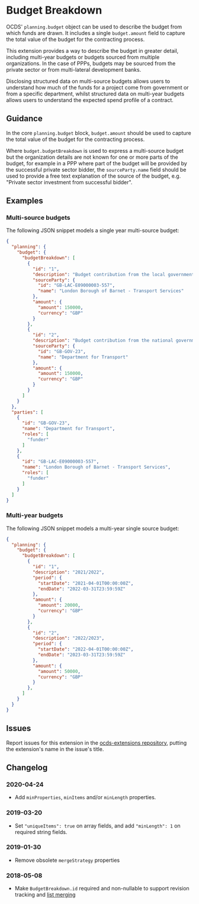 # Budget Breakdown

OCDS' `planning.budget` object can be used to describe the budget from which funds are drawn. It includes a single `budget.amount` field to capture the total value of the budget for the contracting process.

This extension provides a way to describe the budget in greater detail, including multi-year budgets or budgets sourced from multiple organizations. In the case of PPPs, budgets may be sourced from the private sector or from multi-lateral development banks.

Disclosing structured data on multi-source budgets allows users to understand how much of the funds for a project come from government or from a specific department, whilst structured data on multi-year budgets allows users to understand the expected spend profile of a contract.

## Guidance

In the core `planning.budget` block, `budget.amount` should be used to capture the total value of the budget for the contracting process.

Where `budget.budgetBreakdown` is used to express a multi-source budget but the organization details are not known for one or more parts of the budget, for example in a PPP where part of the budget will be provided by the successful private sector bidder, the `sourceParty.name` field should be used to provide a free text explanation of the source of the budget, e.g. "Private sector investment from successful bidder".

## Examples

### Multi-source budgets

The following JSON snippet models a single year multi-source budget:

```json
{
  "planning": {
    "budget": {
      "budgetBreakdown": [
        {
          "id": "1",
          "description": "Budget contribution from the local government",
          "sourceParty": {
            "id": "GB-LAC-E09000003-557",
            "name": "London Borough of Barnet - Transport Services"
          },
          "amount": {
            "amount": 150000,
            "currency": "GBP"
          }
        },
        {
          "id": "2",
          "description": "Budget contribution from the national government",
          "sourceParty": {
            "id": "GB-GOV-23",
            "name": "Department for Transport"
          },
          "amount": {
            "amount": 150000,
            "currency": "GBP"
          }
        }
      ]
    }
  },
  "parties": [
    {
      "id": "GB-GOV-23",
      "name": "Department for Transport",
      "roles": [
        "funder"
      ]
    },
    {
      "id": "GB-LAC-E09000003-557",
      "name": "London Borough of Barnet - Transport Services",
      "roles": [
        "funder"
      ]
    }
  ]
}
```

### Multi-year budgets

The following JSON snippet models a multi-year single source budget:

```json
{
  "planning": {
    "budget": {
      "budgetBreakdown": [
        {
          "id": "1",
          "description": "2021/2022",
          "period": {
            "startDate": "2021-04-01T00:00:00Z",
            "endDate": "2022-03-31T23:59:59Z"
          },
          "amount": {
            "amount": 20000,
            "currency": "GBP"
          }
        },
        {
          "id": "2",
          "description": "2022/2023",
          "period": {
            "startDate": "2022-04-01T00:00:00Z",
            "endDate": "2023-03-31T23:59:59Z"
          },
          "amount": {
            "amount": 50000,
            "currency": "GBP"
          }
        },
      ]
    }
  }
}
```

## Issues

Report issues for this extension in the [ocds-extensions repository](https://github.com/open-contracting/ocds-extensions/issues), putting the extension's name in the issue's title.

## Changelog

### 2020-04-24

* Add `minProperties`, `minItems` and/or `minLength` properties.

### 2019-03-20

* Set `"uniqueItems": true` on array fields, and add `"minLength": 1` on required string fields.

### 2019-01-30

* Remove obsolete `mergeStrategy` properties

### 2018-05-08

* Make `BudgetBreakdown.id` required and non-nullable to support revision tracking and [list merging](http://standard.open-contracting.org/latest/en/schema/merging/#lists)
